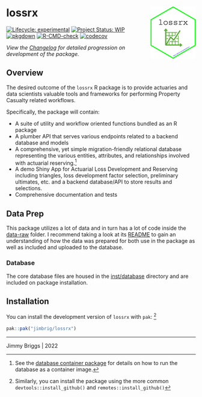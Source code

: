 
<!-- README.md is generated from README.Rmd. Please edit that file -->

# lossrx <img src='man/figures/logo.png' align="right" height="139" />

<!-- badges: start -->

[![Lifecycle:
experimental](https://img.shields.io/badge/lifecycle-experimental-orange.svg)](https://lifecycle.r-lib.org/articles/stages.html#experimental)
[![Project Status:
WIP](https://www.repostatus.org/badges/latest/wip.svg)](http://www.repostatus.org/#wip)
[![pkgdown](https://github.com/jimbrig/lossrx/actions/workflows/pkgdown.yaml/badge.svg)](https://github.com/jimbrig/lossrx/actions/workflows/pkgdown.yaml)
[![R-CMD-check](https://github.com/jimbrig/lossrx/workflows/R-CMD-check/badge.svg)](https://github.com/jimbrig/lossrx/actions)
[![codecov](https://codecov.io/gh/jimbrig/lossrx/branch/main/graph/badge.svg?token=14426d5e-bed0-4cea-b8ff-ff4561ccda4f)](https://codecov.io/gh/jimbrig/lossrx?branch=main)
<!-- badges: end -->

*View the [Changelog](inst/CHANGELOG.md) for detailed progression on development of the package.*

## Overview

The desired outcome of the `lossrx` R package is to provide actuaries and data scientists valuable tools and frameworks for performing Property Casualty related workflows.

Specifically, the package will contain:

- A suite of utility and workflow oriented functions bundled as an R package
- A plumber API that serves various endpoints related to a backend database and models
- A comprehensive, yet simple migration-friendly relational database representing the various entities, attributes, and relationships involved with actuarial reserving.[^1]
- A demo Shiny App for Actuarial Loss Development and Reserving including triangles, loss development factor selection, preliminary ultimates, etc. and a backend database/API to store results and selections.
- Comprehensive documentation and tests

## Data Prep

This package utilizes a lot of data and in turn has a lot of code inside the [data-raw](data-raw) folder. I recommend taking a look at its [README](data-raw/README.md) to gain an understanding of how the data was prepared for both use in the package as well as included and uploaded to the database.

### Database

The core database files are housed in the [inst/database](inst/database) directory and are included on package installation.

## Installation

You can install the development version of `lossrx` with `pak`: [^2]

```r
pak::pak("jimbrig/lossrx")
```

[^1]: See the [database container package](https://github.com/jimbrig/lossrx/pkgs/container/actuarialdb) for details on how to run the database as a container image.

[^2]: Similarly, you can install the package using the more common `devtools::install_github()` and `remotes::install_github()`

***

Jimmy Briggs | 2022
